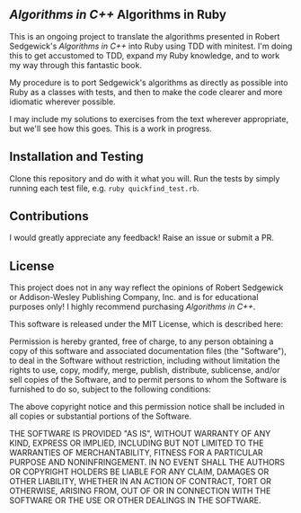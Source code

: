 ## *Algorithms in C++* Algorithms in Ruby

This is an ongoing project to translate the algorithms presented in Robert Sedgewick's *Algorithms in C++* into Ruby using TDD with minitest. I'm doing this to get accustomed to TDD, expand my Ruby knowledge, and to work my way through this fantastic book.

My procedure is to port Sedgewick's algorithms as directly as possible into Ruby as a classes with tests, and then to make the code clearer and more idiomatic wherever possible.

I may include my solutions to exercises from the text wherever appropriate, but we'll see how this goes. This is a work in progress.

## Installation and Testing

Clone this repository and do with it what you will. Run the tests by simply running each test file, e.g. `ruby quickfind_test.rb`.

## Contributions

I would greatly appreciate any feedback! Raise an issue or submit a PR.

## License

This project does not in any way reflect the opinions of Robert Sedgewick or Addison-Wesley Publishing Company, Inc. and is for educational purposes only! I highly recommend purchasing *Algorithms in C++*.

This software is released under the MIT License, which is described here:

Permission is hereby granted, free of charge, to any person obtaining a copy of this software and associated documentation files (the "Software"), to deal in the Software without restriction, including without limitation the rights to use, copy, modify, merge, publish, distribute, sublicense, and/or sell copies of the Software, and to permit persons to whom the Software is furnished to do so, subject to the following conditions:

The above copyright notice and this permission notice shall be included in all copies or substantial portions of the Software.

THE SOFTWARE IS PROVIDED "AS IS", WITHOUT WARRANTY OF ANY KIND, EXPRESS OR IMPLIED, INCLUDING BUT NOT LIMITED TO THE WARRANTIES OF MERCHANTABILITY, FITNESS FOR A PARTICULAR PURPOSE AND NONINFRINGEMENT. IN NO EVENT SHALL THE AUTHORS OR COPYRIGHT HOLDERS BE LIABLE FOR ANY CLAIM, DAMAGES OR OTHER LIABILITY, WHETHER IN AN ACTION OF CONTRACT, TORT OR OTHERWISE, ARISING FROM, OUT OF OR IN CONNECTION WITH THE SOFTWARE OR THE USE OR OTHER DEALINGS IN THE SOFTWARE.
